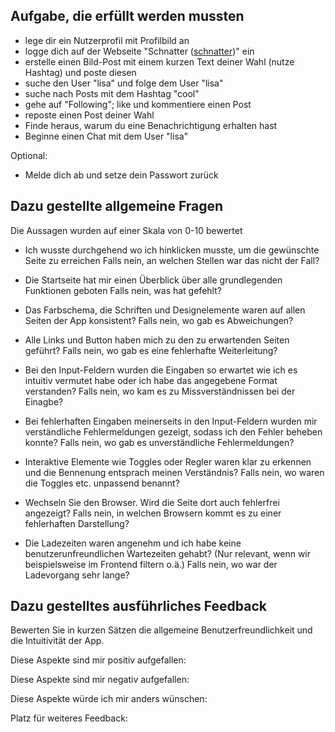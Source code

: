 ## Aufgabe, die erfüllt werden mussten
- lege dir ein Nutzerprofil mit Profilbild an
- logge dich auf der Webseite "Schnatter ([schnatter](https://schnatter.mabu2807.de/))" ein
- erstelle einen Bild-Post mit einem kurzen Text deiner Wahl (nutze Hashtag) und poste diesen
- suche den User "lisa" und folge dem User "lisa"
- suche nach Posts mit dem Hashtag "cool"
- gehe auf "Following"; like und kommentiere einen Post
- reposte einen Post deiner Wahl
- Finde heraus, warum du eine Benachrichtigung erhalten hast
- Beginne einen Chat mit dem User "lisa"

Optional:
- Melde dich ab und setze dein Passwort zurück

## Dazu gestellte allgemeine Fragen
Die Aussagen wurden auf einer Skala von 0-10 bewertet
- Ich wusste durchgehend wo ich hinklicken musste, um die gewünschte Seite zu erreichen
Falls nein, an welchen Stellen war das nicht der Fall?

- Die Startseite hat mir einen Überblick über alle grundlegenden Funktionen geboten
Falls nein, was hat gefehlt?

- Das Farbschema, die Schriften und Designelemente waren auf allen Seiten der App konsistent?
Falls nein, wo gab es Abweichungen?

- Alle Links und Button haben mich zu den zu erwartenden Seiten geführt?
Falls nein, wo gab es eine fehlerhafte Weiterleitung?

- Bei den Input-Feldern wurden die Eingaben so erwartet wie ich es intuitiv vermutet habe oder ich habe das angegebene Format verstanden?
Falls nein, wo kam es zu Missverständnissen bei der Einagbe?

- Bei fehlerhaften Eingaben meinerseits in den Input-Feldern wurden mir verständliche Fehlermeldungen gezeigt, sodass ich den Fehler beheben konnte?
Falls nein, wo gab es unverständliche Fehlermeldungen?

- Interaktive Elemente wie Toggles oder Regler waren klar zu erkennen und die Bennenung entsprach meinen Verständnis?
Falls nein, wo waren die Toggles etc. unpassend benannt?

- Wechseln Sie den Browser. Wird die Seite dort auch fehlerfrei angezeigt?
Falls nein, in welchen Browsern kommt es zu einer fehlerhaften Darstellung?

- Die Ladezeiten waren angenehm und ich habe keine benutzerunfreundlichen Wartezeiten gehabt? (Nur relevant, wenn wir beispielsweise im Frontend filtern o.ä.)
Falls nein, wo war der Ladevorgang sehr lange?

## Dazu gestelltes ausführliches Feedback
Bewerten Sie in kurzen Sätzen die allgemeine Benutzerfreundlichkeit und die Intuitivität der App.


Diese Aspekte sind mir positiv aufgefallen:


Diese Aspekte sind mir negativ aufgefallen:


Diese Aspekte würde ich mir anders wünschen:


Platz für weiteres Feedback: